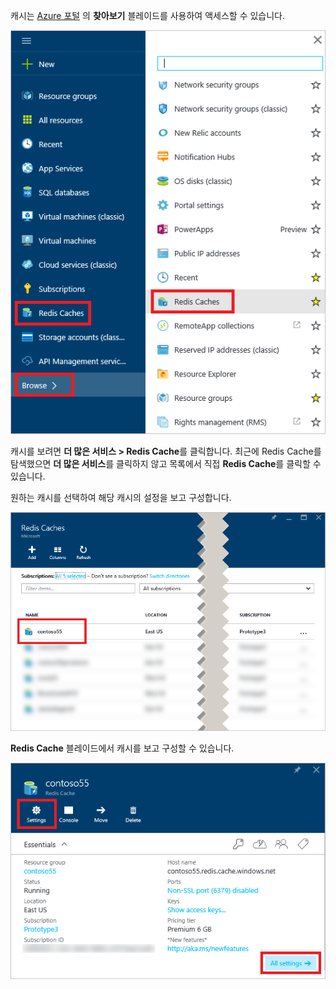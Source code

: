 캐시는 [Azure 포털](https://portal.azure.com) 의 **찾아보기** 블레이드를 사용하여 액세스할 수 있습니다.

![Azure Redis 캐시 찾아보기 블레이드](media/redis-cache-browse/redis-cache-browse.png)

캐시를 보려면 **더 많은 서비스 > Redis Cache**를 클릭합니다. 최근에 Redis Cache를 탐색했으면 **더 많은 서비스**를 클릭하지 않고 목록에서 직접 **Redis Cache**를 클릭할 수 있습니다.

원하는 캐시를 선택하여 해당 캐시의 설정을 보고 구성합니다.

![Azure Redis 캐시 찾아보기 캐시 목록](media/redis-cache-browse/redis-caches.png)

**Redis Cache** 블레이드에서 캐시를 보고 구성할 수 있습니다.

![Redis 캐시 모든 설정](media/redis-cache-browse/redis-cache-blade.png)



<!--HONumber=Dec16_HO3-->


